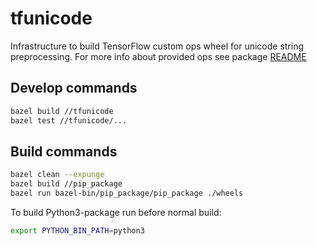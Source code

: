 # tfunicode

Infrastructure to build TensorFlow custom ops wheel for unicode string preprocessing.
For more info about provided ops see package [README](https://github.com/shkarupa-alex/tfunicode/blob/master/pip_package/README.md)

## Develop commands

```bash
bazel build //tfunicode
bazel test //tfunicode/...
```

## Build commands

```bash
bazel clean --expunge
bazel build //pip_package
bazel run bazel-bin/pip_package/pip_package ./wheels
```

To build Python3-package run before normal build:

```bash
export PYTHON_BIN_PATH=python3
```
